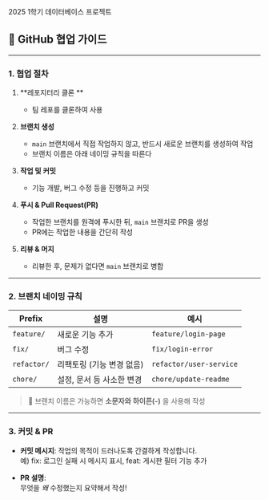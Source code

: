 2025 1학기 데이터베이스 프로젝트
## 🤝 GitHub 협업 가이드

---

### 1. 협업 절차

1. **레포지터리 클론 **  
   - 팀 레포를 클론하여 사용

2. **브랜치 생성**  
   - `main` 브랜치에서 직접 작업하지 않고, 반드시 새로운 브랜치를 생성하여 작업  
   - 브랜치 이름은 아래 네이밍 규칙을 따른다

3. **작업 및 커밋**  
   - 기능 개발, 버그 수정 등을 진행하고 커밋

4. **푸시 & Pull Request(PR)**  
   - 작업한 브랜치를 원격에 푸시한 뒤, `main` 브랜치로 PR을 생성 
   - PR에는 작업한 내용을 간단히 작성

5. **리뷰 & 머지**  
   - 리뷰한 후, 문제가 없다면 `main` 브랜치로 병합

---

### 2. 브랜치 네이밍 규칙

| Prefix      | 설명                             | 예시                    |
|-------------|----------------------------------|-------------------------|
| `feature/`  | 새로운 기능 추가                 | `feature/login-page`   |
| `fix/`      | 버그 수정                        | `fix/login-error`      |
| `refactor/` | 리팩토링 (기능 변경 없음)        | `refactor/user-service`|
| `chore/`    | 설정, 문서 등 사소한 변경        | `chore/update-readme`  |

> 🔸 브랜치 이름은 가능하면 **소문자와 하이픈(-)** 을 사용해 작성

---

### 3. 커밋 & PR

- **커밋 메시지**: 작업의 목적이 드러나도록 간결하게 작성합니다.  
  예)  fix: 로그인 실패 시 메시지 표시, feat: 게시판 필터 기능 추가
  
- **PR 설명**:  
무엇을 *왜* 수정했는지 요약해서 작성!  
  
